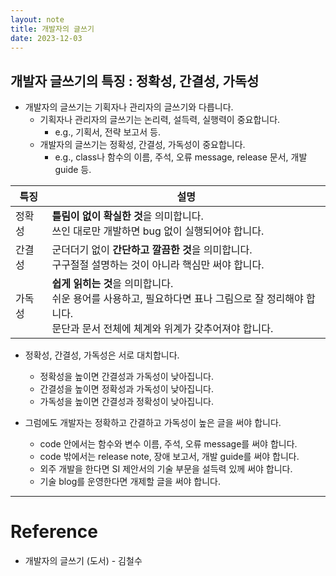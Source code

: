 ```yaml
---
layout: note
title: 개발자의 글쓰기
date: 2023-12-03
---
```





## 개발자 글쓰기의 특징 : 정확성, 간결성, 가독성

- 개발자의 글쓰기는 기획자나 관리자의 글쓰기와 다릅니다.
    - 기획자나 관리자의 글쓰기는 논리력, 설득력, 실행력이 중요합니다.
        - e.g., 기획서, 전략 보고서 등.
    - 개발자의 글쓰기는 정확성, 간결성, 가독성이 중요합니다.
        - e.g., class나 함수의 이름, 주석, 오류 message, release 문서, 개발 guide 등.

| 특징 | 설명 |
| --- | --- |
| 정확성 | **틀림이 없이 확실한 것**을 의미합니다.<br>쓰인 대로만 개발하면 bug 없이 실행되어야 합니다. |
| 간결성 | 군더더기 없이 **간단하고 깔끔한 것**을 의미합니다.<br>구구절절 설명하는 것이 아니라 핵심만 써야 합니다. |
| 가독성 | **쉽게 읽히는 것**을 의미합니다.<br>쉬운 용어를 사용하고, 필요하다면 표나 그림으로 잘 정리해야 합니다.<br>문단과 문서 전체에 체계와 위계가 갖추어져야 합니다. |

- 정확성, 간결성, 가독성은 서로 대치합니다.
    - 정확성을 높이면 간결성과 가독성이 낮아집니다.
    - 간결성을 높이면 정확성과 가독성이 낮아집니다.
    - 가독성을 높이면 간결성과 정확성이 낮아집니다.

- 그럼에도 개발자는 정확하고 간결하고 가독성이 높은 글을 써야 합니다.
    - code 안에서는 함수와 변수 이름, 주석, 오류 message를 써야 합니다.
    - code 밖에서는 release note, 장애 보고서, 개발 guide를 써야 합니다.
    - 외주 개발을 한다면 SI 제안서의 기술 부문을 설득력 있께 써야 합니다.
    - 기술 blog를 운영한다면 개제할 글을 써야 합니다.





---




# Reference

- 개발자의 글쓰기 (도서) - 김철수